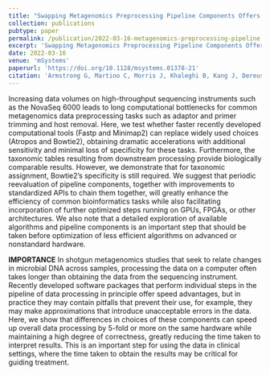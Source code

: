 ```yaml
---
title: "Swapping Metagenomics Preprocessing Pipeline Components Offers Speed and Sensitivity Increases"
collection: publications
pubtype: paper
permalink: /publication/2022-03-16-metagenomics-preprocessing-pipeline
excerpt: 'Swapping Metagenomics Preprocessing Pipeline Components Offers Speed and Sensitivity Increases'
date: 2022-03-16
venue: 'mSystems'
paperurl: 'https://doi.org/10.1128/msystems.01378-21'
citation: 'Armstrong G, Martino C, Morris J, Khaleghi B, Kang J, Dereus J, Zhu Q, Roush D, McDonald D, Gonzalez A, Shaffer J, Carpenter C, Estaki M, Wandro S, Eilert S, Akel A, Eno J, Curewitz K, Swafford A, <b>Moshiri N</b>, Rosing T, Knight R (2021). "Swapping Metagenomics Preprocessing Pipeline Components Offers Speed and Sensitivity Increases." <i>mSystems</i>. e01378-21. <a href="https://doi.org/10.1128/msystems.01378-21" target="_blank">doi:10.1128/msystems.01378-21</a>'
---
```

Increasing data volumes on high-throughput sequencing instruments such as the NovaSeq 6000 leads to long computational bottlenecks for common metagenomics data preprocessing tasks such as adaptor and primer trimming and host removal. Here, we test whether faster recently developed computational tools (Fastp and Minimap2) can replace widely used choices (Atropos and Bowtie2), obtaining dramatic accelerations with additional sensitivity and minimal loss of specificity for these tasks. Furthermore, the taxonomic tables resulting from downstream processing provide biologically comparable results. However, we demonstrate that for taxonomic assignment, Bowtie2’s specificity is still required. We suggest that periodic reevaluation of pipeline components, together with improvements to standardized APIs to chain them together, will greatly enhance the efficiency of common bioinformatics tasks while also facilitating incorporation of further optimized steps running on GPUs, FPGAs, or other architectures. We also note that a detailed exploration of available algorithms and pipeline components is an important step that should be taken before optimization of less efficient algorithms on advanced or nonstandard hardware.

**IMPORTANCE** In shotgun metagenomics studies that seek to relate changes in microbial DNA across samples, processing the data on a computer often takes longer than obtaining the data from the sequencing instrument. Recently developed software packages that perform individual steps in the pipeline of data processing in principle offer speed advantages, but in practice they may contain pitfalls that prevent their use, for example, they may make approximations that introduce unacceptable errors in the data. Here, we show that differences in choices of these components can speed up overall data processing by 5-fold or more on the same hardware while maintaining a high degree of correctness, greatly reducing the time taken to interpret results. This is an important step for using the data in clinical settings, where the time taken to obtain the results may be critical for guiding treatment.
